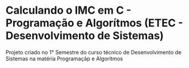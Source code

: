 # Calculando o IMC em C - Programação e Algorítmos (ETEC - Desenvolvimento de Sistemas)

Projeto criado no 1° Semestre do curso técnico de Desenvolvimento de Sistemas na matéria Programaçãp e Algorítmos